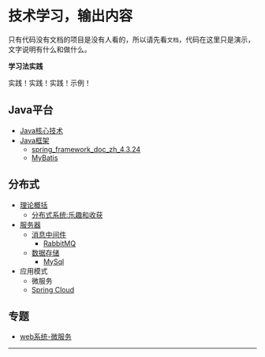 # 技术学习，输出内容

只有代码没有文档的项目是没有人看的，所以请先看`文档`，代码在这里只是演示，文字说明有什么和做什么。


**学习法实践**

实践！实践！实践！示例！


##  Java平台
- [Java核心技术](JavaCore/README.md)
- [Java框架](JavaFramework/README.md)
  - [spring_framework_doc_zh_4.3.24](JavaFramework/spring_framework_doc_zh_4.3.24/README.md)
  - [MyBatis](JavaFramework/mybatis/README.md)


##  分布式
- [理论概括](distributedTheory/README.md) 
  - [分布式系统:乐趣和收获](distributedTheory/funAndprofit/README.md)
- [服务器](server/README.md)
  - [消息中间件](server/mq/README.md)
    - [RabbitMQ](server/mq/rabbitmq/README.md)
  - [数据存储](server/database/README.md)
    - [MySql](server/database/mysql/README.md)
- 应用模式
  - 微服务
  - [Spring Cloud](spring-cloud/README.md)

##  专题
- [web系统-微服务](app/bigweb.md)

----
